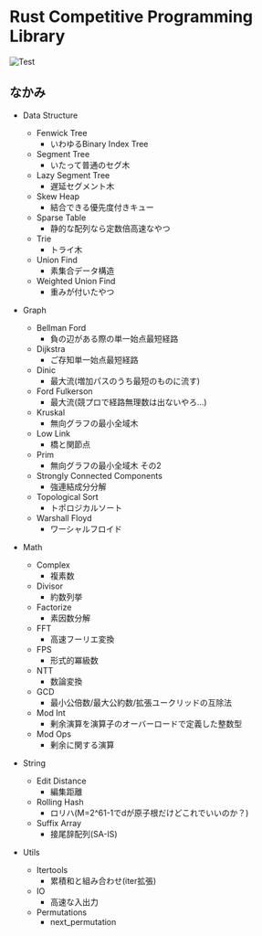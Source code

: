 # Rust Competitive Programming Library

![Test](https://github.com/Shirataki2/procon_library_rs/workflows/Test/badge.svg?branch=main)

## なかみ

- Data Structure
    - Fenwick Tree
        - いわゆるBinary Index Tree
    - Segment Tree
        - いたって普通のセグ木
    - Lazy Segment Tree
        - 遅延セグメント木
    - Skew Heap
        - 結合できる優先度付きキュー
    - Sparse Table
        - 静的な配列なら定数倍高速なやつ
    - Trie
        - トライ木
    - Union Find
        - 素集合データ構造
    - Weighted Union Find
        - 重みが付いたやつ

- Graph
    - Bellman Ford
        - 負の辺がある際の単一始点最短経路
    - Dijkstra
        - ご存知単一始点最短経路
    - Dinic
        - 最大流(増加パスのうち最短のものに流す)
    - Ford Fulkerson
        - 最大流(競プロで経路無理数は出ないやろ...)
    - Kruskal
        - 無向グラフの最小全域木
    - Low Link
        - 橋と関節点
    - Prim
        - 無向グラフの最小全域木 その2
    - Strongly Connected Components
        - 強連結成分分解
    - Topological Sort
        - トポロジカルソート
    - Warshall Floyd
        - ワーシャルフロイド

- Math
    - Complex
        - 複素数
    - Divisor
        - 約数列挙
    - Factorize
        - 素因数分解
    - FFT
        - 高速フーリエ変換
    - FPS
        - 形式的冪級数
    - NTT
        - 数論変換
    - GCD
        - 最小公倍数/最大公約数/拡張ユークリッドの互除法
    - Mod Int
        - 剰余演算を演算子のオーバーロードで定義した整数型
    - Mod Ops
        - 剰余に関する演算

- String
    - Edit Distance
        - 編集距離
    - Rolling Hash
        - ロリハ(M=2^61-1でdが原子根だけどこれでいいのか？)
    - Suffix Array
        - 接尾辞配列(SA-IS)

- Utils
    - Itertools
        - 累積和と組み合わせ(iter拡張)
    - IO
        - 高速な入出力
    - Permutations
        - next_permutation
